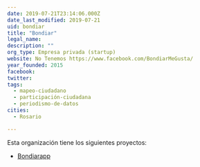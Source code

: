 ```yaml
---
date: 2019-07-21T23:14:06.000Z
date_last_modified: 2019-07-21
uid: bondiar
title: "Bondiar"
legal_name: 
description: ""
org_type: Empresa privada (startup)
website: No Tenemos https://www.facebook.com/BondiarMeGusta/
year_founded: 2015
facebook: 
twitter: 
tags:
  - mapeo-ciudadano
  - participación-ciudadana
  - periodismo-de-datos
cities: 
  - Rosario

---
```


Esta organización tiene los siguientes proyectos:

- [Bondiarapp](/i/bondiarapp.html)

